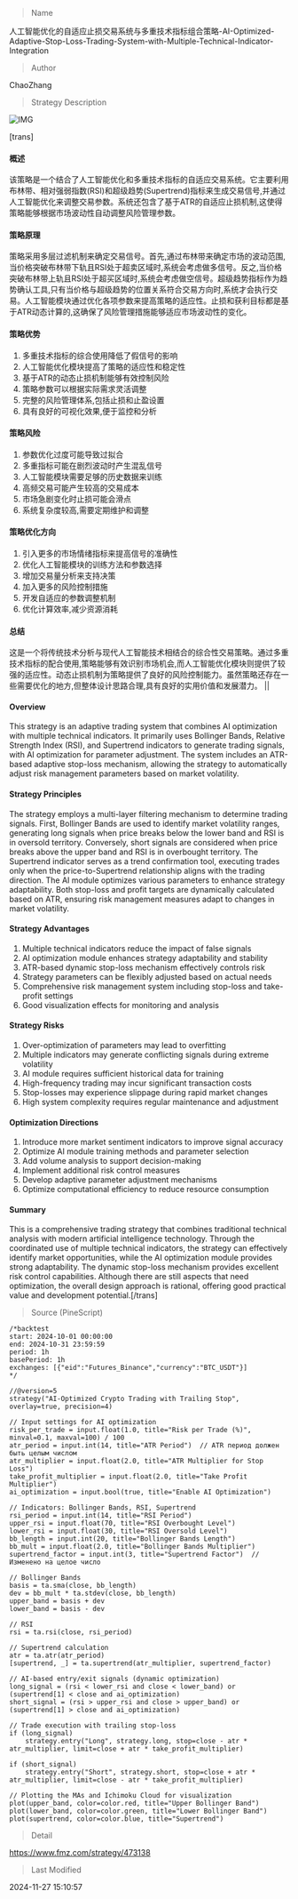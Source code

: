 
> Name

人工智能优化的自适应止损交易系统与多重技术指标组合策略-AI-Optimized-Adaptive-Stop-Loss-Trading-System-with-Multiple-Technical-Indicator-Integration

> Author

ChaoZhang

> Strategy Description

![IMG](https://www.fmz.com/upload/asset/1c3a192b2c7c31862fa.png)

[trans]
#### 概述
该策略是一个结合了人工智能优化和多重技术指标的自适应交易系统。它主要利用布林带、相对强弱指数(RSI)和超级趋势(Supertrend)指标来生成交易信号,并通过人工智能优化来调整交易参数。系统还包含了基于ATR的自适应止损机制,这使得策略能够根据市场波动性自动调整风险管理参数。

#### 策略原理
策略采用多层过滤机制来确定交易信号。首先,通过布林带来确定市场的波动范围,当价格突破布林带下轨且RSI处于超卖区域时,系统会考虑做多信号。反之,当价格突破布林带上轨且RSI处于超买区域时,系统会考虑做空信号。超级趋势指标作为趋势确认工具,只有当价格与超级趋势的位置关系符合交易方向时,系统才会执行交易。人工智能模块通过优化各项参数来提高策略的适应性。止损和获利目标都是基于ATR动态计算的,这确保了风险管理措施能够适应市场波动性的变化。

#### 策略优势
1. 多重技术指标的综合使用降低了假信号的影响
2. 人工智能优化模块提高了策略的适应性和稳定性
3. 基于ATR的动态止损机制能够有效控制风险
4. 策略参数可以根据实际需求灵活调整
5. 完整的风险管理体系,包括止损和止盈设置
6. 具有良好的可视化效果,便于监控和分析

#### 策略风险
1. 参数优化过度可能导致过拟合
2. 多重指标可能在剧烈波动时产生混乱信号
3. 人工智能模块需要足够的历史数据来训练
4. 高频交易可能产生较高的交易成本
5. 市场急剧变化时止损可能会滑点
6. 系统复杂度较高,需要定期维护和调整

#### 策略优化方向
1. 引入更多的市场情绪指标来提高信号的准确性
2. 优化人工智能模块的训练方法和参数选择
3. 增加交易量分析来支持决策
4. 加入更多的风险控制措施
5. 开发自适应的参数调整机制
6. 优化计算效率,减少资源消耗

#### 总结
这是一个将传统技术分析与现代人工智能技术相结合的综合性交易策略。通过多重技术指标的配合使用,策略能够有效识别市场机会,而人工智能优化模块则提供了较强的适应性。动态止损机制为策略提供了良好的风险控制能力。虽然策略还存在一些需要优化的地方,但整体设计思路合理,具有良好的实用价值和发展潜力。 ||

#### Overview
This strategy is an adaptive trading system that combines AI optimization with multiple technical indicators. It primarily uses Bollinger Bands, Relative Strength Index (RSI), and Supertrend indicators to generate trading signals, with AI optimization for parameter adjustment. The system includes an ATR-based adaptive stop-loss mechanism, allowing the strategy to automatically adjust risk management parameters based on market volatility.

#### Strategy Principles
The strategy employs a multi-layer filtering mechanism to determine trading signals. First, Bollinger Bands are used to identify market volatility ranges, generating long signals when price breaks below the lower band and RSI is in oversold territory. Conversely, short signals are considered when price breaks above the upper band and RSI is in overbought territory. The Supertrend indicator serves as a trend confirmation tool, executing trades only when the price-to-Supertrend relationship aligns with the trading direction. The AI module optimizes various parameters to enhance strategy adaptability. Both stop-loss and profit targets are dynamically calculated based on ATR, ensuring risk management measures adapt to changes in market volatility.

#### Strategy Advantages
1. Multiple technical indicators reduce the impact of false signals
2. AI optimization module enhances strategy adaptability and stability
3. ATR-based dynamic stop-loss mechanism effectively controls risk
4. Strategy parameters can be flexibly adjusted based on actual needs
5. Comprehensive risk management system including stop-loss and take-profit settings
6. Good visualization effects for monitoring and analysis

#### Strategy Risks
1. Over-optimization of parameters may lead to overfitting
2. Multiple indicators may generate conflicting signals during extreme volatility
3. AI module requires sufficient historical data for training
4. High-frequency trading may incur significant transaction costs
5. Stop-losses may experience slippage during rapid market changes
6. High system complexity requires regular maintenance and adjustment

#### Optimization Directions
1. Introduce more market sentiment indicators to improve signal accuracy
2. Optimize AI module training methods and parameter selection
3. Add volume analysis to support decision-making
4. Implement additional risk control measures
5. Develop adaptive parameter adjustment mechanisms
6. Optimize computational efficiency to reduce resource consumption

#### Summary
This is a comprehensive trading strategy that combines traditional technical analysis with modern artificial intelligence technology. Through the coordinated use of multiple technical indicators, the strategy can effectively identify market opportunities, while the AI optimization module provides strong adaptability. The dynamic stop-loss mechanism provides excellent risk control capabilities. Although there are still aspects that need optimization, the overall design approach is rational, offering good practical value and development potential.[/trans]



> Source (PineScript)

``` pinescript
/*backtest
start: 2024-10-01 00:00:00
end: 2024-10-31 23:59:59
period: 1h
basePeriod: 1h
exchanges: [{"eid":"Futures_Binance","currency":"BTC_USDT"}]
*/

//@version=5
strategy("AI-Optimized Crypto Trading with Trailing Stop", overlay=true, precision=4)

// Input settings for AI optimization
risk_per_trade = input.float(1.0, title="Risk per Trade (%)", minval=0.1, maxval=100) / 100
atr_period = input.int(14, title="ATR Period")  // ATR период должен быть целым числом
atr_multiplier = input.float(2.0, title="ATR Multiplier for Stop Loss")
take_profit_multiplier = input.float(2.0, title="Take Profit Multiplier")
ai_optimization = input.bool(true, title="Enable AI Optimization")

// Indicators: Bollinger Bands, RSI, Supertrend
rsi_period = input.int(14, title="RSI Period")
upper_rsi = input.float(70, title="RSI Overbought Level")
lower_rsi = input.float(30, title="RSI Oversold Level")
bb_length = input.int(20, title="Bollinger Bands Length")
bb_mult = input.float(2.0, title="Bollinger Bands Multiplier")
supertrend_factor = input.int(3, title="Supertrend Factor")  // Изменено на целое число

// Bollinger Bands
basis = ta.sma(close, bb_length)
dev = bb_mult * ta.stdev(close, bb_length)
upper_band = basis + dev
lower_band = basis - dev

// RSI
rsi = ta.rsi(close, rsi_period)

// Supertrend calculation
atr = ta.atr(atr_period)
[supertrend, _] = ta.supertrend(atr_multiplier, supertrend_factor)

// AI-based entry/exit signals (dynamic optimization)
long_signal = (rsi < lower_rsi and close < lower_band) or (supertrend[1] < close and ai_optimization)
short_signal = (rsi > upper_rsi and close > upper_band) or (supertrend[1] > close and ai_optimization)

// Trade execution with trailing stop-loss
if (long_signal)
    strategy.entry("Long", strategy.long, stop=close - atr * atr_multiplier, limit=close + atr * take_profit_multiplier)

if (short_signal)
    strategy.entry("Short", strategy.short, stop=close + atr * atr_multiplier, limit=close - atr * take_profit_multiplier)

// Plotting the MAs and Ichimoku Cloud for visualization
plot(upper_band, color=color.red, title="Upper Bollinger Band")
plot(lower_band, color=color.green, title="Lower Bollinger Band")
plot(supertrend, color=color.blue, title="Supertrend")
```

> Detail

https://www.fmz.com/strategy/473138

> Last Modified

2024-11-27 15:10:57
